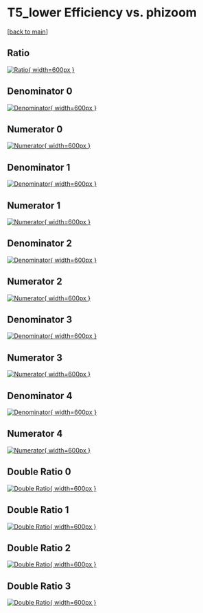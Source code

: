# T5_lower Efficiency vs. phizoom

[[back to main](./)]



## Ratio

[![Ratio](../mtv/var/T5_lower_loweta_211_-1_eff_phizoom.png){ width=600px }](../mtv/var/T5_lower_loweta_211_-1_eff_phizoom.pdf)

## Denominator 0

[![Denominator](../mtv/den/T5_lower_loweta_211_-1_eff_phizoom_den0.png){ width=600px }](../mtv/den/T5_lower_loweta_211_-1_eff_phizoom_den0.pdf)

## Numerator 0

[![Numerator](../mtv/num/T5_lower_loweta_211_-1_eff_phizoom_num0.png){ width=600px }](../mtv/num/T5_lower_loweta_211_-1_eff_phizoom_num0.pdf)

## Denominator 1

[![Denominator](../mtv/den/T5_lower_loweta_211_-1_eff_phizoom_den1.png){ width=600px }](../mtv/den/T5_lower_loweta_211_-1_eff_phizoom_den1.pdf)

## Numerator 1

[![Numerator](../mtv/num/T5_lower_loweta_211_-1_eff_phizoom_num1.png){ width=600px }](../mtv/num/T5_lower_loweta_211_-1_eff_phizoom_num1.pdf)

## Denominator 2

[![Denominator](../mtv/den/T5_lower_loweta_211_-1_eff_phizoom_den2.png){ width=600px }](../mtv/den/T5_lower_loweta_211_-1_eff_phizoom_den2.pdf)

## Numerator 2

[![Numerator](../mtv/num/T5_lower_loweta_211_-1_eff_phizoom_num2.png){ width=600px }](../mtv/num/T5_lower_loweta_211_-1_eff_phizoom_num2.pdf)

## Denominator 3

[![Denominator](../mtv/den/T5_lower_loweta_211_-1_eff_phizoom_den3.png){ width=600px }](../mtv/den/T5_lower_loweta_211_-1_eff_phizoom_den3.pdf)

## Numerator 3

[![Numerator](../mtv/num/T5_lower_loweta_211_-1_eff_phizoom_num3.png){ width=600px }](../mtv/num/T5_lower_loweta_211_-1_eff_phizoom_num3.pdf)

## Denominator 4

[![Denominator](../mtv/den/T5_lower_loweta_211_-1_eff_phizoom_den4.png){ width=600px }](../mtv/den/T5_lower_loweta_211_-1_eff_phizoom_den4.pdf)

## Numerator 4

[![Numerator](../mtv/num/T5_lower_loweta_211_-1_eff_phizoom_num4.png){ width=600px }](../mtv/num/T5_lower_loweta_211_-1_eff_phizoom_num4.pdf)

## Double Ratio 0

[![Double Ratio](../mtv/ratio/T5_lower_loweta_211_-1_eff_phizoom_ratio0.png){ width=600px }](../mtv/ratio/T5_lower_loweta_211_-1_eff_phizoom_ratio0.pdf)

## Double Ratio 1

[![Double Ratio](../mtv/ratio/T5_lower_loweta_211_-1_eff_phizoom_ratio1.png){ width=600px }](../mtv/ratio/T5_lower_loweta_211_-1_eff_phizoom_ratio1.pdf)

## Double Ratio 2

[![Double Ratio](../mtv/ratio/T5_lower_loweta_211_-1_eff_phizoom_ratio2.png){ width=600px }](../mtv/ratio/T5_lower_loweta_211_-1_eff_phizoom_ratio2.pdf)

## Double Ratio 3

[![Double Ratio](../mtv/ratio/T5_lower_loweta_211_-1_eff_phizoom_ratio3.png){ width=600px }](../mtv/ratio/T5_lower_loweta_211_-1_eff_phizoom_ratio3.pdf)

